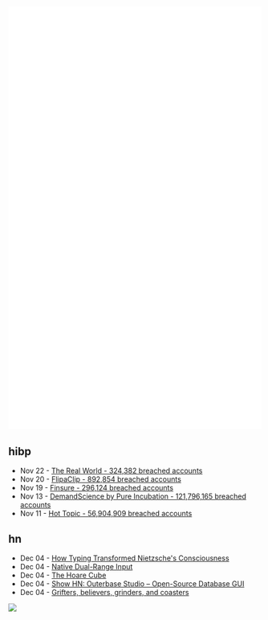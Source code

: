 ![Metrics](https://raw.githubusercontent.com/phixion/phixion/master/metrics.svg)

## hibp

<!--
for https://github.com/phixion/phixion/blob/main/.github/workflows/feeds.yml
-->
<!--START_SECTION:haveibeenpwnd-->
- Nov 22 - [The Real World - 324,382 breached accounts](https://haveibeenpwned.com/PwnedWebsites#TheRealWorld)
- Nov 20 - [FlipaClip - 892,854 breached accounts](https://haveibeenpwned.com/PwnedWebsites#FlipaClip)
- Nov 19 - [Finsure - 296,124 breached accounts](https://haveibeenpwned.com/PwnedWebsites#Finsure)
- Nov 13 - [DemandScience by Pure Incubation - 121,796,165 breached accounts](https://haveibeenpwned.com/PwnedWebsites#DemandScience)
- Nov 11 - [Hot Topic - 56,904,909 breached accounts](https://haveibeenpwned.com/PwnedWebsites#HotTopic)
<!--END_SECTION:haveibeenpwnd-->

## hn

<!--
for https://github.com/phixion/phixion/blob/main/.github/workflows/feeds.yml
-->
<!--START_SECTION:hn-->
- Dec 04 - [How Typing Transformed Nietzsche's Consciousness](https://thereader.mitpress.mit.edu/how-typing-transformed-nietzsches-consciousness/)
- Dec 04 - [Native Dual-Range Input](https://muffinman.io/blog/native-dual-range-input/)
- Dec 04 - [The Hoare Cube](https://johnwickerson.wordpress.com/2024/12/04/the-hoare-cube/)
- Dec 04 - [Show HN: Outerbase Studio – Open-Source Database GUI](https://github.com/outerbase/studio)
- Dec 04 - [Grifters, believers, grinders, and coasters](https://www.seangoedecke.com/programmer-archetypes/)
<!--END_SECTION:hn-->

<!--
for https://yhype.me
-->
![](https://hit.yhype.me/github/profile?user_id=13013670)
